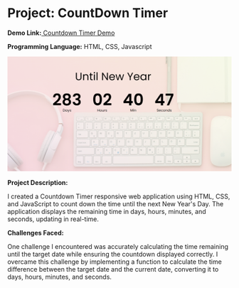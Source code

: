 # **Project: CountDown Timer**

**Demo Link:**[ Countdown Timer Demo](https://noor-ismot.github.io/Countdown-Timer/)

**Programming Language:** HTML, CSS, Javascript


![countdownTimer](countdown.png)


**Project Description:**

I created a Countdown Timer responsive web application using HTML, CSS, and JavaScript to count down the time until the next New Year's Day. The application displays the remaining time in days, hours, minutes, and seconds, updating in real-time.

**Challenges Faced:**

One challenge I encountered was accurately calculating the time remaining until the target date while ensuring the countdown displayed correctly. I overcame this challenge by implementing a function to calculate the time difference between the target date and the current date, converting it to days, hours, minutes, and seconds.
